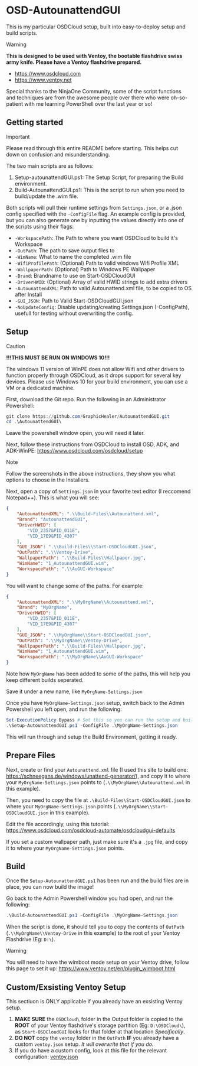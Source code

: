# OSD-AutounattendGUI
This is my particular OSDCloud setup, built into easy-to-deploy setup and build scripts.

> [!WARNING]
> **This is designed to be used with Ventoy, the bootable flashdrive swiss army knife. Please have a Ventoy flashdrive prepared.**

- https://www.osdcloud.com
- https://www.ventoy.net

Special thanks to the NinjaOne Community, some of the script functions and techniques are from the awesome people over there who were oh-so-patient with me learning PowerShell over the last year or so!

## Getting started
> [!IMPORTANT]
> Please read through this entire README before starting. This helps cut down on confusion and misunderstanding.

The two main scripts are as follows:
1. Setup-autounattendGUI.ps1: The Setup Script, for preparing the Build environment.
2. Build-AutounattendGUI.ps1: This is the script to run when you need to build/update the .wim file.

Both scripts will pull their runtime settings from `Settings.json`, or a .json config specified with the `-ConfigFile` flag.
An example config is provided, but you can also generate one by inputting the values directly into one of the scripts using their flags:
- `-WorkspacePath`: The Path to where you want OSDCloud to build it's Workspace
- `-OutPath`: The path to save output files to
- `-WimName`: What to name the completed .wim file
- `-WifiProfilePath`: (Optional) Path to valid windows Wifi Profile XML
- `-WallpaperPath`: (Optional) Path to Windows PE Wallpaper
- `-Brand`: Brandname to use on Start-OSDCloudGUI
- `-DriverHWID`: (Optional) Array of valid HWID strings to add extra drivers
- `-AutounattendXML`: Path to valid Autounattend.xml file, to be copied to OS after Install
- `-GUI_JSON`: Path to Valid Start-OSDCloudGUI.json
- `-NoUpdateConfig`: Disable updating/creating Settings.json (-ConfigPath), usefull for testing without overwriting the config.

## Setup
> [!CAUTION]
> **!!!THIS MUST BE RUN ON WINDOWS 10!!!**
> 
> The windows 11 version of WinPE does not allow Wifi and other drivers to function properly through OSDCloud, as it drops support for several key devices.
Please use Windows 10 for your build environment, you can use a VM or a dedicated machine.

First, download the Git repo.
Run the following in an Administrator Powershell:
```powershell
git clone https://github.com/GraphicHealer/AutounattendGUI.git
cd .\AutounattendGUI\
```
Leave the powershell window open, you will need it later.

Next, follow these instructions from OSDCloud to install OSD, ADK, and ADK-WinPE:
https://www.osdcloud.com/osdcloud/setup
> [!NOTE]
> Follow the screenshots in the above instructions, they show you what options to choose in the Installers.

Next, open a copy of `Settings.json` in your favorite text editor (I reccomend Notepad++).
This is what you will see:
```json
{
    "AutounattendXML": ".\\Build-Files\\Autounattend.xml",
    "Brand": "AutounattendGUI",
    "DriverHWID": [
        "VID_2357&PID_011E",
        "VID_17E9&PID_4307"
    ],
    "GUI_JSON": ".\\Build-Files\\Start-OSDCloudGUI.json",
    "OutPath": ".\\Ventoy-Drive",
    "WallpaperPath": ".\\Build-Files\\Wallpaper.jpg",
    "WimName": "1_AutounattendGUI.wim",
    "WorkspacePath": ".\\AuGUI-Workspace"
}
```

You will want to change some of the paths. For example:
```json
{
    "AutounattendXML": ".\\MyOrgName\\Autounattend.xml",
    "Brand": "MyOrgName",
    "DriverHWID": [
        "VID_2357&PID_011E",
        "VID_17E9&PID_4307"
    ],
    "GUI_JSON": ".\\MyOrgName\\Start-OSDCloudGUI.json",
    "OutPath": ".\\MyOrgName\\Ventoy-Drive",
    "WallpaperPath": ".\\Build-Files\\Wallpaper.jpg",
    "WimName": "1_AutounattendGUI.wim",
    "WorkspacePath": ".\\MyOrgName\\AuGUI-Workspace"
}
```
Note how `MyOrgName` has been added to some of the paths, this will help you keep different builds seperated.

Save it under a new name, like `MyOrgName-Settings.json`

Once you have `MyOrgName-Settings.json` setup, switch back to the Admin Powershell you left open, and run the following:
```powershell
Set-ExecutionPolicy Bypass # Set this so you can run the setup and build scripts
.\Setup-AutounattendGUI.ps1 -ConfigFile .\MyOrgName-Settings.json
```
This will run through and setup the Build Environment, getting it ready.

## Prepare Files
Next, create or find your `Autounattend.xml` file (I used this site to build one: https://schneegans.de/windows/unattend-generator/), and copy it to where your `MyOrgName-Settings.json` points to (`.\\MyOrgName\\Autounattend.xml` in this example).

Then, you need to copy the file at `.\Build-Files\Start-OSDCloudGUI.json` to where your `MyOrgName-Settings.json` points (`.\\MyOrgName\\Start-OSDCloudGUI.json` in this example).

Edit the file accordingly, using this tutorial: https://www.osdcloud.com/osdcloud-automate/osdcloudgui-defaults

If you set a custom wallpaper path, just make sure it's a `.jpg` file, and copy it to where your `MyOrgName-Settings.json` points.

## Build
Once the `Setup-AutounattendGUI.ps1` has been run and the build files are in place, you can now build the image!

Go back to the Admin Powershell window you had open, and run the following:
```powershell
.\Build-AutounattendGUI.ps1 -ConfigFile .\MyOrgName-Settings.json
```
When the script is done, it should tell you to copy the contents of `OutPath` (`.\\MyOrgName\\Ventoy-Drive` in this example) to the root of your Ventoy Flashdrive (Eg: `D:\`).

> [!WARNING]
> You will need to have the wimboot mode setup on your Ventoy drive, follow this page to set it up: https://www.ventoy.net/en/plugin_wimboot.html

## Custom/Exsisting Ventoy Setup
This sectiuon is ONLY applicable if you already have an exsisting Ventoy setup.
1. **MAKE SURE** the `OSDCloud\` folder in the Output folder is copied to the **ROOT** of your Ventoy flashdrive's storage partition (Eg: `D:\OSDCloud\`), as `Start-OSDCloudGUI` looks for that folder at that location *Specifically*.
2. **DO NOT** copy the `ventoy` folder in the `OutPath` **IF** you already have a custom `ventoy.json` setup. *It will overwrite that if you do.*
3. If you do have a custom config, look at this file for the relevant configuration: [ventoy.json](Ventoy-Drive/ventoy/ventoy.json)
